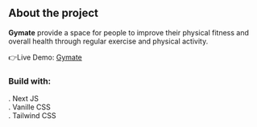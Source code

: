<h2>About the project</h2>

  <p><b>Gymate</b> provide a space for people to improve their physical fitness and overall health through regular exercise and physical activity.</p>

  👉Live Demo: <a href='https://gymate-theta.vercel.app/'>Gymate</a>

<h3>Build with:</h3>

. Next JS<br>
. Vanille CSS<br>
. Tailwind CSS 
